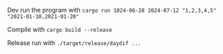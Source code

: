 Dev run the program with `cargo run 1024-06-28 2024-07-12 "1,2,3,4,5" "2021-01-10,2021-01-20"`

Compile with `cargo build --release`

Release run with `./target/release/daydif ...`